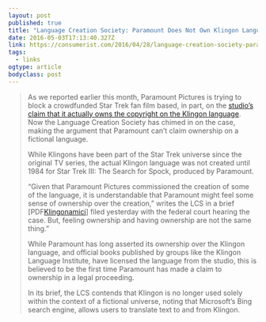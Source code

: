 ```yaml
---
layout: post 
published: true 
title: "Language Creation Society: Paramount Does Not Own Klingon Language" 
date: 2016-05-03T17:13:40.327Z 
link: https://consumerist.com/2016/04/28/language-creation-society-paramount-does-not-own-klingon-language/ 
tags:
  - links
ogtype: article 
bodyclass: post 
---
```


> As we reported earlier this month, Paramount Pictures is trying to block a crowdfunded Star Trek fan film based, in part, on the [studio’s claim that it actually owns the copyright on the Klingon language](https://consumerist.com/2016/04/14/is-the-klingon-language-protected-by-copyright-paramount-thinks-so/). Now the Language Creation Society has chimed in on the case, making the argument that Paramount can’t claim ownership on a fictional language.
> 
> While Klingons have been part of the Star Trek universe since the original TV series, the actual Klingon language was not created until 1984 for Star Trek III: The Search for Spock, produced by Paramount.
> 
> “Given that Paramount Pictures commissioned the creation of some of the language, it is understandable that Paramount might feel some sense of ownership over the creation,” writes the LCS in a brief [PDF[Klingonamici](https://consumermediallc.files.wordpress.com/2016/04/klingonamici.pdf)] filed yesterday with the federal court hearing the case. But, feeling ownership and having ownership are not the same thing.”
> 
> While Paramount has long asserted its ownership over the Klingon language, and official books published by groups like the Klingon Language Institute, have licensed the language from the studio, this is believed to be the first time Paramount has made a claim to ownership in a legal proceeding.
> 
> In its brief, the LCS contends that Klingon is no longer used solely within the context of a fictional universe, noting that Microsoft’s Bing search engine, allows users to translate text to and from Klingon.
